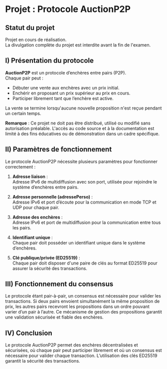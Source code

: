 
# Projet : Protocole AuctionP2P

## Statut du projet
Projet en cours de réalisation.  
La divulgation complète du projet est interdite avant la fin de l'examen.

## I) Présentation du protocole

**AuctionP2P** est un protocole d’enchères entre pairs (P2P).  
Chaque pair peut :
- Débuter une vente aux enchères avec un prix initial.
- Enchérir en proposant un prix supérieur au prix en cours.
- Participer librement tant que l’enchère est active.

La vente se termine lorsqu'aucune nouvelle proposition n'est reçue pendant un certain temps.

**Remarque** : Ce projet ne doit pas être distribué, utilisé ou modifié sans autorisation préalable. L'accès au code source et à la documentation est limité à des fins éducatives ou de démonstration dans un cadre spécifique.

## II) Paramètres de fonctionnement

Le protocole AuctionP2P nécessite plusieurs paramètres pour fonctionner correctement :

1. **Adresse liaison** :  
   Adresse IPv6 de multidiffusion avec son port, utilisée pour rejoindre le système d’enchères entre pairs.

2. **Adresse personnelle (adressePerso)** :  
   Adresse IPv6 et port d’écoute pour la communication en mode TCP et UDP pour chaque pair.

3. **Adresse des enchères** :  
   Adresse IPv6 et port de multidiffusion pour la communication entre tous les pairs.

4. **Identifiant unique** :  
   Chaque pair doit posséder un identifiant unique dans le système d’enchères.

5. **Clé publique/privée (ED25519)** :  
   Chaque pair doit disposer d'une paire de clés au format ED25519 pour assurer la sécurité des transactions.

## III) Fonctionnement du consensus

Le protocole étant pair-à-pair, un consensus est nécessaire pour valider les transactions. Si deux pairs envoient simultanément la même proposition de prix, les autres pairs recevront les propositions dans un ordre pouvant varier d’un pair à l’autre. Ce mécanisme de gestion des propositions garantit une validation sécurisée et fiable des enchères.

## IV) Conclusion

Le protocole AuctionP2P permet des enchères décentralisées et sécurisées, où chaque pair peut participer librement et où un consensus est nécessaire pour valider chaque transaction. L’utilisation des clés ED25519 garantit la sécurité des transactions.
